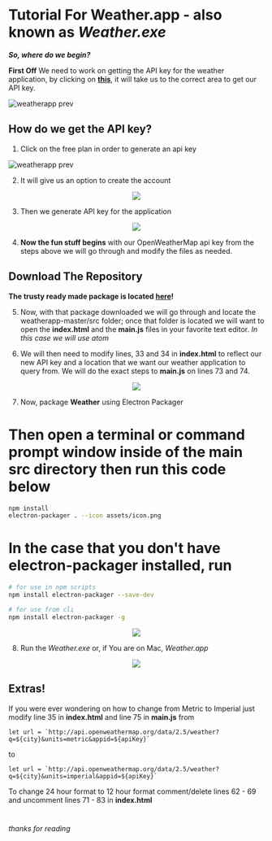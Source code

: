 # Tutorial For Weather.app - also known as *Weather.exe*
***So, where do we begin?***

**First Off** We need to work on getting the API key for the weather application, by clicking on [**this**](https://openweathermap.org/api), it will take us to the correct area to get our API key.

![weatherapp prev](https://i.gyazo.com/938c0a09ae84b0ead03421f5bcc57b9c.png)

## How do we get the API key?
1. Click on the free plan in order to generate an api key

![weatherapp prev](https://i.gyazo.com/2d6337135184c27b8e1c6593e9629c0d.png)

2. It will give us an option to create the account

<p align="center"> <img src="https://i.gyazo.com/3c0c467acff2050e8fc709ab9ef20639.gif"></p>

3. Then we generate API key for the application

<p align="center"> <img src="https://i.gyazo.com/3ea8387fd2812ae2f401df4ae5fcf15d.gif"></p>

4. **Now the fun stuff begins** with our OpenWeatherMap api key from the steps above we will go through and modify the files as needed. 

## Download The Repository
**The trusty ready made package is located [here](https://github.com/whoisroyal/weatherapp/tree/master/built)!**

5. Now, with that package downloaded we will go through and locate the weatherapp-master/src folder; once that folder is located we will want to open the **index.html** and the **main.js** files in your favorite text editor. *In this case we will use atom*

6. We will then need to modify lines, 33 and 34 in **index.html** to reflect our new API key and a location that we want our weather application to query from. We will do the exact steps to **main.js** on lines 73 and 74.

<p align="center"> <img src="https://i.gyazo.com/5c6d33dd6f1406d4089bebcc611d4665.gif"></p>

7. Now, package **Weather** using Electron Packager

  # Then open a terminal or command prompt window inside of the main src directory then run this code below
   
```sh
npm install
electron-packager . --icon assets/icon.png
```
   
  # In the case that you don't have electron-packager installed, run 
  
```sh
# for use in npm scripts
npm install electron-packager --save-dev

# for use from cli
npm install electron-packager -g
```

<p align="center"> <img src="https://i.gyazo.com/e740cff94de926a20c11b96a3a09c21b.gif"></p>

8. Run the *Weather.exe* or, if You are on Mac, *Weather.app*

<p align="center"> <img src="https://i.gyazo.com/fa687ed21a15610676a81552eb510f89.gif"></p>


## Extras!

If you were ever wondering on how to change from Metric to Imperial just modify line 35 in **index.html** and line 75 in **main.js** from  

```
let url = `http://api.openweathermap.org/data/2.5/weather?q=${city}&units=metric&appid=${apiKey}`
```
    
 to 
 
 ```
 let url = `http://api.openweathermap.org/data/2.5/weather?q=${city}&units=imperial&appid=${apiKey}`
 ```
 
 To change 24 hour format to 12 hour format comment/delete lines 62 - 69 and uncomment lines 71 - 83 in **index.html**


#
*thanks for reading*

